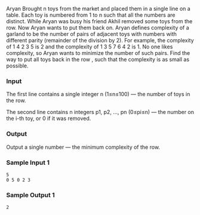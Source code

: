 Aryan Brought n toys from the market and placed them in a single line on a table. Each toy is numbered from 1 to n such that all the numbers are distinct. While Aryan was  busy his friend Akhil removed some toys from the row. Now Aryan wants to put them back on. 
Aryan defines complexity of a garland to be the number of pairs of adjacent toys with numbers with different parity (remainder of the division by 2). For example, the complexity of 1 4 2 3 5 is 2 and the complexity of 1 3 5 7 6 4 2 is 1.
No one likes complexity, so Aryan wants to minimize the number of such pairs. Find the way to put all toys back in the row , such that the complexity is as small as possible.

### Input
The first line contains a single integer n (1≤n≤100) — the number of toys in the row.

The second line contains n integers p1, p2, …, pn (0≤pi≤n) — the number on the i-th toy, or 0 if it was removed.

### Output
Output a single number — the minimum complexity of the row.

### Sample Input 1
```
5
0 5 0 2 3
```

### Sample Output 1
```
2
```



